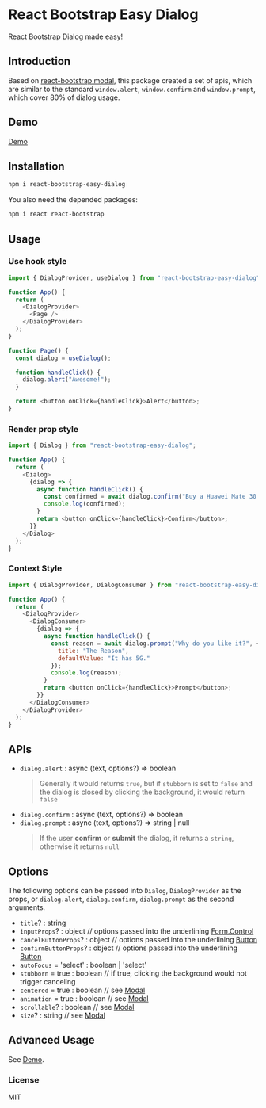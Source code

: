 # React Bootstrap Easy Dialog

React Bootstrap Dialog made easy!

## Introduction

Based on [react-bootstrap modal](https://react-bootstrap.github.io/components/modal/), this package created a set of apis,
which are similar to the standard `window.alert`, `window.confirm` and `window.prompt`, which cover 80% of dialog usage.

## Demo

[Demo](https://codesandbox.io/s/react-boostrap-easy-dialog-4zkcv)

## Installation

```bash
npm i react-bootstrap-easy-dialog
```

You also need the depended packages:

```bash
npm i react react-bootstrap
```

## Usage

### Use hook style

```js
import { DialogProvider, useDialog } from "react-bootstrap-easy-dialog";

function App() {
  return (
    <DialogProvider>
      <Page />
    </DialogProvider>
  );
}

function Page() {
  const dialog = useDialog();

  function handleClick() {
    dialog.alert("Awesome!");
  }

  return <button onClick={handleClick}>Alert</button>;
}
```

### Render prop style

```js
import { Dialog } from "react-bootstrap-easy-dialog";

function App() {
  return (
    <Dialog>
      {dialog => {
        async function handleClick() {
          const confirmed = await dialog.confirm("Buy a Huawei Mate 30 pro?");
          console.log(confirmed);
        }
        return <button onClick={handleClick}>Confirm</button>;
      }}
    </Dialog>
  );
}
```

### Context Style

```js
import { DialogProvider, DialogConsumer } from "react-bootstrap-easy-dialog";

function App() {
  return (
    <DialogProvider>
      <DialogConsumer>
        {dialog => {
          async function handleClick() {
            const reason = await dialog.prompt("Why do you like it?", {
              title: "The Reason",
              defaultValue: "It has 5G."
            });
            console.log(reason);
          }
          return <button onClick={handleClick}>Prompt</button>;
        }}
      </DialogConsumer>
    </DialogProvider>
  );
}
```

## APIs

- `dialog.alert` : async (text, options?) => boolean
  > Generally it would returns `true`, but if `stubborn` is set to `false` and the dialog is closed by clicking the
  > background, it would return `false`
- `dialog.confirm` : async (text, options?) => boolean
- `dialog.prompt` : async (text, options?) => string | null
  > If the user **confirm** or **submit** the dialog, it returns a `string`, otherwise it returns `null`

## Options

The following options can be passed into `Dialog`, `DialogProvider` as the props, or `dialog.alert`, `dialog.confirm`,
`dialog.prompt` as the second arguments.

- `title`? : string
- `inputProps`? : object // options passed into the underlining [Form.Control](https://react-bootstrap.github.io/components/forms/#form-control-props)
- `cancelButtonProps`? : object // options passed into the underlining [Button](https://react-bootstrap.github.io/components/buttons/#button-props)
- `confirmButtonProps`? : object // options passed into the underlining [Button](https://react-bootstrap.github.io/components/buttons/#button-props)
- `autoFocus` = 'select' : boolean | 'select'
- `stubborn` = true : boolean // if true, clicking the background would not trigger canceling
- `centered` = true : boolean // see [Modal](https://react-bootstrap.github.io/components/modal/#modal-props)
- `animation` = true : boolean // see [Modal](https://react-bootstrap.github.io/components/modal/#modal-props)
- `scrollable`? : boolean // see [Modal](https://react-bootstrap.github.io/components/modal/#modal-props)
- `size`? : string // see [Modal](https://react-bootstrap.github.io/components/modal/#modal-props)

## Advanced Usage

See [Demo](#demo).

### License

MIT
